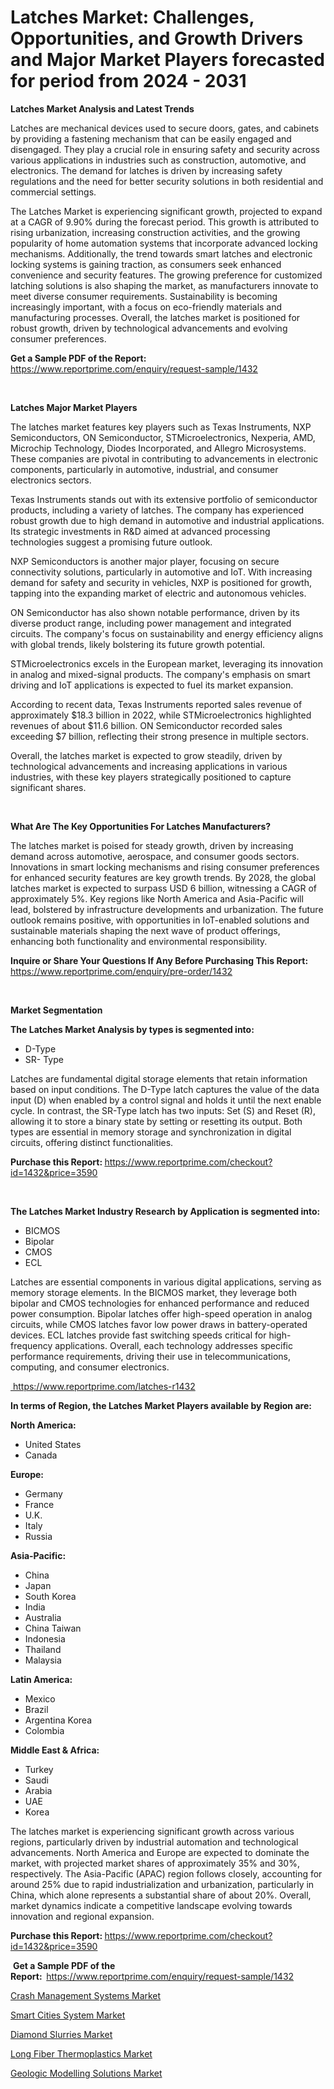 <p><h1>Latches Market: Challenges, Opportunities, and Growth Drivers and Major Market Players forecasted for period from 2024 - 2031</h1></p><p><strong>Latches Market Analysis and Latest Trends</strong></p>
<p><p>Latches are mechanical devices used to secure doors, gates, and cabinets by providing a fastening mechanism that can be easily engaged and disengaged. They play a crucial role in ensuring safety and security across various applications in industries such as construction, automotive, and electronics. The demand for latches is driven by increasing safety regulations and the need for better security solutions in both residential and commercial settings.</p><p>The Latches Market is experiencing significant growth, projected to expand at a CAGR of 9.90% during the forecast period. This growth is attributed to rising urbanization, increasing construction activities, and the growing popularity of home automation systems that incorporate advanced locking mechanisms. Additionally, the trend towards smart latches and electronic locking systems is gaining traction, as consumers seek enhanced convenience and security features. The growing preference for customized latching solutions is also shaping the market, as manufacturers innovate to meet diverse consumer requirements. Sustainability is becoming increasingly important, with a focus on eco-friendly materials and manufacturing processes. Overall, the latches market is positioned for robust growth, driven by technological advancements and evolving consumer preferences.</p></p>
<p><strong>Get a Sample PDF of the Report:&nbsp;</strong> <a href="https://www.reportprime.com/enquiry/request-sample/1432">https://www.reportprime.com/enquiry/request-sample/1432</a></p>
<p>&nbsp;</p>
<p><strong>Latches Major Market Players</strong></p>
<p><p>The latches market features key players such as Texas Instruments, NXP Semiconductors, ON Semiconductor, STMicroelectronics, Nexperia, AMD, Microchip Technology, Diodes Incorporated, and Allegro Microsystems. These companies are pivotal in contributing to advancements in electronic components, particularly in automotive, industrial, and consumer electronics sectors.</p><p>Texas Instruments stands out with its extensive portfolio of semiconductor products, including a variety of latches. The company has experienced robust growth due to high demand in automotive and industrial applications. Its strategic investments in R&D aimed at advanced processing technologies suggest a promising future outlook.</p><p>NXP Semiconductors is another major player, focusing on secure connectivity solutions, particularly in automotive and IoT. With increasing demand for safety and security in vehicles, NXP is positioned for growth, tapping into the expanding market of electric and autonomous vehicles.</p><p>ON Semiconductor has also shown notable performance, driven by its diverse product range, including power management and integrated circuits. The company's focus on sustainability and energy efficiency aligns with global trends, likely bolstering its future growth potential.</p><p>STMicroelectronics excels in the European market, leveraging its innovation in analog and mixed-signal products. The company's emphasis on smart driving and IoT applications is expected to fuel its market expansion.</p><p>According to recent data, Texas Instruments reported sales revenue of approximately $18.3 billion in 2022, while STMicroelectronics highlighted revenues of about $11.6 billion. ON Semiconductor recorded sales exceeding $7 billion, reflecting their strong presence in multiple sectors.</p><p>Overall, the latches market is expected to grow steadily, driven by technological advancements and increasing applications in various industries, with these key players strategically positioned to capture significant shares.</p></p>
<p>&nbsp;</p>
<p><strong>What Are The Key Opportunities For Latches Manufacturers?</strong></p>
<p><p>The latches market is poised for steady growth, driven by increasing demand across automotive, aerospace, and consumer goods sectors. Innovations in smart locking mechanisms and rising consumer preferences for enhanced security features are key growth trends. By 2028, the global latches market is expected to surpass USD 6 billion, witnessing a CAGR of approximately 5%. Key regions like North America and Asia-Pacific will lead, bolstered by infrastructure developments and urbanization. The future outlook remains positive, with opportunities in IoT-enabled solutions and sustainable materials shaping the next wave of product offerings, enhancing both functionality and environmental responsibility.</p></p>
<p><strong>Inquire or Share Your Questions If Any Before Purchasing This Report:</strong> <a href="https://www.reportprime.com/enquiry/pre-order/1432">https://www.reportprime.com/enquiry/pre-order/1432</a></p>
<p>&nbsp;</p>
<p><strong>Market Segmentation</strong></p>
<p><strong>The Latches Market Analysis by types is segmented into:</strong></p>
<p><ul><li>D-Type</li><li>SR- Type</li></ul></p>
<p><p>Latches are fundamental digital storage elements that retain information based on input conditions. The D-Type latch captures the value of the data input (D) when enabled by a control signal and holds it until the next enable cycle. In contrast, the SR-Type latch has two inputs: Set (S) and Reset (R), allowing it to store a binary state by setting or resetting its output. Both types are essential in memory storage and synchronization in digital circuits, offering distinct functionalities.</p></p>
<p><strong>Purchase this Report:&nbsp;</strong><a href="https://www.reportprime.com/checkout?id=1432&price=3590">https://www.reportprime.com/checkout?id=1432&price=3590</a></p>
<p>&nbsp;</p>
<p><strong>The Latches Market Industry Research by Application is segmented into:</strong></p>
<p><ul><li>BICMOS</li><li>Bipolar</li><li>CMOS</li><li>ECL</li></ul></p>
<p><p>Latches are essential components in various digital applications, serving as memory storage elements. In the BICMOS market, they leverage both bipolar and CMOS technologies for enhanced performance and reduced power consumption. Bipolar latches offer high-speed operation in analog circuits, while CMOS latches favor low power draws in battery-operated devices. ECL latches provide fast switching speeds critical for high-frequency applications. Overall, each technology addresses specific performance requirements, driving their use in telecommunications, computing, and consumer electronics.</p></p>
<p><a href="https://www.reportprime.com/latches-r1432">&nbsp;https://www.reportprime.com/latches-r1432</a></p>
<p><strong>In terms of Region, the Latches Market Players available by Region are:</strong></p>
<p>
    <p> <strong> North America: </strong>
        <ul>
            <li>United States</li>
            <li>Canada</li>
        </ul>
        </p> 
    <p> <strong> Europe: </strong>
        <ul>
            <li>Germany</li>
            <li>France</li>
            <li>U.K.</li>
            <li>Italy</li>
            <li>Russia</li>
        </ul>
        </p> 
    <p> <strong> Asia-Pacific: </strong>
        <ul>
            <li>China</li>
            <li>Japan</li>
            <li>South Korea</li>
            <li>India</li>
            <li>Australia</li>
            <li>China Taiwan</li>
            <li>Indonesia</li>
            <li>Thailand</li>
            <li>Malaysia</li>
        </ul>
        </p> 
    <p> <strong> Latin America: </strong>
        <ul>
            <li>Mexico</li>
            <li>Brazil</li>
            <li>Argentina Korea</li>
            <li>Colombia</li>
        </ul>
        </p> 
    <p> <strong> Middle East & Africa: </strong>
        <ul>
            <li>Turkey</li>
            <li>Saudi</li>
            <li>Arabia</li>
            <li>UAE</li>
            <li>Korea</li>
        </ul>
    </p>
    </p>
<p><p>The latches market is experiencing significant growth across various regions, particularly driven by industrial automation and technological advancements. North America and Europe are expected to dominate the market, with projected market shares of approximately 35% and 30%, respectively. The Asia-Pacific (APAC) region follows closely, accounting for around 25% due to rapid industrialization and urbanization, particularly in China, which alone represents a substantial share of about 20%. Overall, market dynamics indicate a competitive landscape evolving towards innovation and regional expansion.</p></p>
<p><strong>Purchase this Report: </strong><a href="https://www.reportprime.com/checkout?id=1432&price=3590">https://www.reportprime.com/checkout?id=1432&price=3590</a></p>
<p>&nbsp;<strong>Get a Sample PDF of the Report:&nbsp;&nbsp;</strong><a href="https://www.reportprime.com/enquiry/request-sample/1432">https://www.reportprime.com/enquiry/request-sample/1432</a></p>
<p><strong></strong></p>
<p><p><a href="https://medium.com/@tyhd5df/future-of-crash-management-systems-market-global-market-forecast-and-market-trends-2024-2031-9e387ade9e45">Crash Management Systems Market</a></p><p><a href="https://issuu.com/reportprime-2/docs/smart-cities-system-market-size-203_99f9c980d02788">Smart Cities System Market</a></p><p><a href="https://www.linkedin.com/pulse/why-should-you-invest-diamond-slurries-market-trends-leading-products-z7mjc?trackingId=vGX2bufwQJqzSmMbIgglnw%3D%3D">Diamond Slurries Market</a></p><p><a href="https://www.linkedin.com/pulse/long-fiber-thermoplastics-market-trends-detailed-study-its-segmentation-i9vfc?trackingId=ys81hJOyQyuUus84XimCjg%3D%3D">Long Fiber Thermoplastics Market</a></p><p><a href="https://medium.com/@tyhd5df/global-geologic-modelling-solutions-market-sector-2024-2031-market-metrics-and-market-strategic-3771b19c7026">Geologic Modelling Solutions Market</a></p></p>